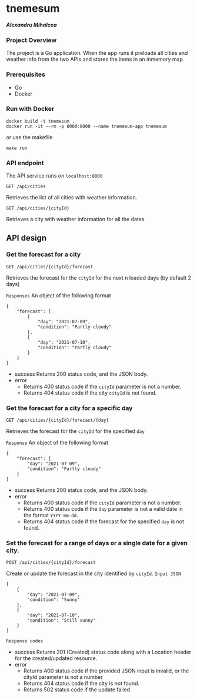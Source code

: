 # tnemesum

**_Alexandru Mihalcea_**

### Project Overview
The project is a Go application. When the app runs it preloads all cities and weather info from the two APIs and stores the items in an inmemory map
### Prerequisites

- Go
- Docker

### Run with Docker
```
docker build -t tnemesum .
docker run -it --rm -p 8000:8000 --name tnemesum-app tnemesum
```
or use the makefile
```
make run
```

### API endpoint
The API service runs on `localhost:8000`
```
GET /api/cities
```
Retrieves the list of all cities with weather information.
```
GET /api/cities/{cityId}
```
Retrieves a city with weather information for all the dates.

## API design

### Get the forecast for a city
```
GET /api/cities/{cityId}/forecast
```
Retrieves the forecast for the `cityId` for the next n loaded days (by default 2 days)

`Responses`
An object of the following format
```
{
    "forecast": [
        {
            "day": "2021-07-09",
            "condition": "Partly cloudy"
        },
        {
            "day": "2021-07-10",
            "condition": "Partly cloudy"
        }
    ]
}
```

- success
  Returns 200 status code, and the JSON body.
- error
    - Returns 400 status code if the `cityId` parameter is not a number.
    - Returns 404 status code if the city `cityId` is not found.

### Get the forecast for a city for a specific day
```
GET /api/cities/{cityId}/forecast/{day}
```
Retrieves the forecast for the `cityId` for the specified `day`

`Response`
An object of the following format
```
{
    "forecast": {
        "day": "2021-07-09",
        "condition": "Partly cloudy"
    }
}
```

- success
  Returns 200 status code, and the JSON body.
- error
    - Returns 400 status code if the `cityId` parameter is not a number.
    - Returns 400 status code if the `day` parameter is not a valid date in the format `YYYY-mm-dd`.
    - Returns 404 status code if the forecast for the specified `day` is not found.

### Set the forecast for a range of days or a single date for a given city.
```
POST /api/cities/{cityId}/forecast
```
Create or update the forecast in the city identified by `cityId`.
`Input JSON`
```
[
    {
        "day": "2021-07-09",
        "condition": "Sunny"
    },
    {
        "day": "2021-07-10",
        "condition": "Still sunny"
    }
]
```

`Response codes`

- success
  Returns 201 (Created) status code along with a Location header for the created/updated resource.
- error
    - Returns 400 status code if the provided JSON input is invalid, or the cityId parameter is not a number
    - Returns 404 status code if the city is not found.
    - Returns 502 status code if the update failed